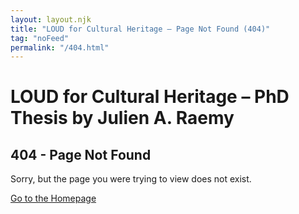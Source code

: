 ```yaml
---
layout: layout.njk
title: "LOUD for Cultural Heritage – Page Not Found (404)"
tag: "noFeed"
permalink: "/404.html"
---
```


# LOUD for Cultural Heritage – PhD Thesis by Julien A. Raemy

## 404 - Page Not Found

Sorry, but the page you were trying to view does not exist.

[Go to the Homepage](/)